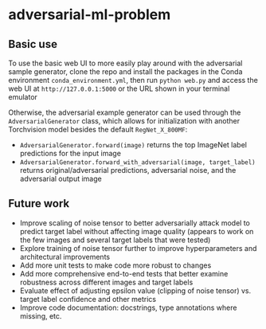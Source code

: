 # adversarial-ml-problem

## Basic use

To use the basic web UI to more easily play around with the adversarial sample generator, clone the repo and install the packages in the Conda environment `conda_environment.yml`, then run `python web.py` and access the web UI at `http://127.0.0.1:5000` or the URL shown in your terminal emulator

Otherwise, the adversarial example generator can be used through the `AdversarialGenerator` class, which allows for initialization with another Torchvision model besides the default `RegNet_X_800MF`:

- `AdversarialGenerator.forward(image)` returns the top ImageNet label predictions for the input image
- `AdversarialGenerator.forward_with_adversarial(image, target_label)` returns original/adversarial predictions, adversarial noise, and the adversarial output image

## Future work

- Improve scaling of noise tensor to better adversarially attack model to predict target label without affecting image quality (appears to work on the few images and several target labels that were tested)
- Explore training of noise tensor further to improve hyperparameters and architectural improvements
- Add more unit tests to make code more robust to changes
- Add more comprehensive end-to-end tests that better examine robustness across different images and target labels
- Evaluate effect of adjusting epsilon value (clipping of noise tensor) vs. target label confidence and other metrics
- Improve code documentation: docstrings, type annotations where missing, etc.